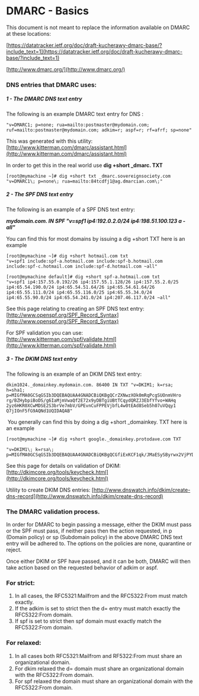 # DMARC - Basics

This document is not meant to replace the information available on DMARC at these locations:

[https://datatracker.ietf.org/doc/draft-kucherawy-dmarc-base/?include_text=1](https://datatracker.ietf.org/doc/draft-kucherawy-dmarc-base/?include_text=1)

[http://www.dmarc.org/](http://www.dmarc.org/)

### DNS entries that DMARC uses:

##### 1 - The DMARC DNS text entry
The following is an example DMARC text entry for DNS :

```
"v=DMARC1; p=none; rua=mailto:postmaster@mydomain.com; ruf=mailto:postmaster@mydomain.com; adkim=r; aspf=r; rf=afrf; sp=none"
```

This was generated with this utility: [http://www.kitterman.com/dmarc/assistant.html](http://www.kitterman.com/dmarc/assistant.html)

In order to get this in the real world use **dig +short _dmarc.<domain> TXT**

```
[root@mymachine ~]# dig +short txt _dmarc.sovereignsociety.com
"v=DMARC1\; p=none\; rua=mailto:84tcdfj1@ag.dmarcian.com\;"
```

##### 2 - The SPF DNS text entry
The following is an example of a SPF DNS text entry:

***mydomain.com. IN SPF "v=spf1 ip4:192.0.2.0/24 ip4:198.51.100.123 a -all"***

You can find this for most domains by issuing a dig +short <domain> TXT here is an example

```
[root@mymachine ~]# dig +short hotmail.com txt
"v=spf1 include:spf-a.hotmail.com include:spf-b.hotmail.com include:spf-c.hotmail.com include:spf-d.hotmail.com ~all"

[root@mymachine default]# dig +short spf-a.hotmail.com txt
"v=spf1 ip4:157.55.0.192/26 ip4:157.55.1.128/26 ip4:157.55.2.0/25 ip4:65.54.190.0/24 ip4:65.54.51.64/26 ip4:65.54.61.64/26 ip4:65.55.111.0/24 ip4:65.55.116.0/25 ip4:65.55.34.0/24 ip4:65.55.90.0/24 ip4:65.54.241.0/24 ip4:207.46.117.0/24 ~all"
```

See this page relating to creating an SPF DNS text entry: [http://www.openspf.org/SPF_Record_Syntax](http://www.openspf.org/SPF_Record_Syntax)

For SPF validation you can use: [http://www.kitterman.com/spf/validate.html](http://www.kitterman.com/spf/validate.html)

##### 3 - The DKIM DNS text entry
The following is an example of an DKIM DNS text entry:

```
dkim1024._domainkey.mydomain.com. 86400 IN TXT "v=DKIM1; k=rsa; h=sha1; p=MIGfMA0GCSqGSIb3DQEBAQUAA4GNADCBiQKBgQCrZXNwzXOk0mRqPcgSUOnmVHro rg/BZHybpiBoDS/g6IaMjmVwaQf2E72x9yDBTgiUBtTCqydQRZJ3EbfYfvo+WAHq 2yz6HKR0XCwMDSE2S3brVe7mbV/GPEvnCuFPPEVjbfL4w0tEAd8Seb5h07uVQqy1 Q7jIOnF5fG9AQNd1UQIDAQAB"
```

 You generally can find this by doing a dig +short _domainkey.<domain> TXT here is an example

```
[root@mymachine ~]# dig +short google._domainkey.protodave.com TXT

"v=DKIM1\; k=rsa\; p=MIGfMA0GCSqGSIb3DQEBAQUAA4GNADCBiQKBgQCGfiExKCF1qk/JMaESySByrwx2VjPYDZThQa8432pSTf9mj+AtFiY6wo9A4CMMDLfUBzbDhXFzw3s/qci/tTut+sqv+MSAHhCBJV72Kai64j6TjxUUnfW1RkEYvDhXL+9Wy9OODx2DBZeTpPd6N2Rm4ks3b5wvg73s7RCKjTA7XQIDAQAB"
```

See this page for details on validation of DKIM: [http://dkimcore.org/tools/keycheck.html](http://dkimcore.org/tools/keycheck.html)

Utility to create DKIM DNS entries: [http://www.dnswatch.info/dkim/create-dns-record](http://www.dnswatch.info/dkim/create-dns-record)

### The DMARC validation process.

In order for DMARC to begin passing a message, either the DKIM must pass or the SPF must pass, if neither pass then the action requested, in p (Domain policy) or sp (Subdomain policy) in the above DMARC DNS text entry will be adhered to. The options on the policies are none, quarantine or reject.

Once either DKIM or SPF have passed, and it can be both, DMARC will then take action based on the requested behavior of adkim or aspf.

### For strict:

1. In all cases, the RFC5321:Mailfrom and the RFC5322:From must match exactly.
2. If the adkim is set to strict then the d= entry must match exactly the RFC5322:From domain.
3. If spf is set to strict then spf domain must exactly match the RFC5322:From domain.

### For relaxed:

1. In all cases both RFC5321:Mailfrom and RF5322:From must share an organizational domain.
2. For dkim relaxed the d= domain must share an organizational domain with the RFC5322:From domain.
3. For spf relaxed the domain must share an organizational domain with the RFC5322:From domain.	
